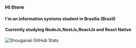 ### Hi there

#### I'm an information systems student in Brasília (Brazil)
#### Currently studying NodeJs,NestJs,ReactJs and React Native


![Shouganaii GitHub Stats](https://github-readme-stats.vercel.app/api?username=Shouganaii&show_icons=true)